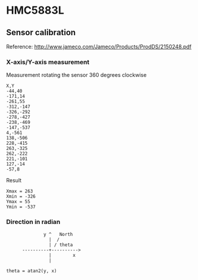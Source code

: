 # HMC5883L

## Sensor calibration

Reference: http://www.jameco.com/Jameco/Products/ProdDS/2150248.pdf

### X-axis/Y-axis measurement

Measurement rotating the sensor 360 degrees clockwise
```
X,Y     
-44,40
-171,14
-261,55
-312,-147
-326,-292
-278,-427
-238,-469
-147,-537
4,-561
138,-506
228,-415
263,-325
262,-222
221,-101
127,-14
-57,8
```

Result
```
Xmax = 263
Xmin = -326 
Ymax = 55
Ymin = -537
```

### Direction in radian

```
              y ^   North
                |  /
                | / theta
      ----------+---------->
                |        x
                |

theta = atan2(y, x)
```
